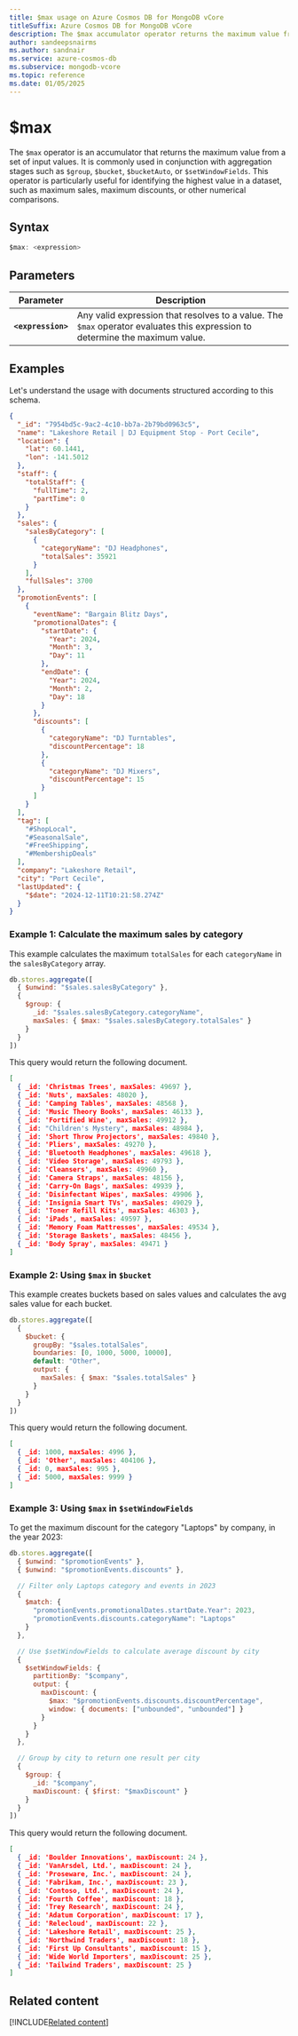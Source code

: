 ```yaml
---
title: $max usage on Azure Cosmos DB for MongoDB vCore
titleSuffix: Azure Cosmos DB for MongoDB vCore
description: The $max accumulator operator returns the maximum value from a set of input values.
author: sandeepsnairms
ms.author: sandnair
ms.service: azure-cosmos-db
ms.subservice: mongodb-vcore
ms.topic: reference
ms.date: 01/05/2025
---
```


# $max
The `$max` operator is an accumulator that returns the maximum value from a set of input values. It is commonly used in conjunction with aggregation stages such as `$group`, `$bucket`, `$bucketAuto`, or `$setWindowFields`. This operator is particularly useful for identifying the highest value in a dataset, such as maximum sales, maximum discounts, or other numerical comparisons.

## Syntax
```javascript
$max: <expression>
```

## Parameters  
| Parameter | Description |
| --- | --- |
| **`<expression>`** | Any valid expression that resolves to a value. The `$max` operator evaluates this expression to determine the maximum value. |

## Examples

Let's understand the usage with documents structured according to this schema.

```json
{
  "_id": "7954bd5c-9ac2-4c10-bb7a-2b79bd0963c5",
  "name": "Lakeshore Retail | DJ Equipment Stop - Port Cecile",
  "location": {
    "lat": 60.1441,
    "lon": -141.5012
  },
  "staff": {
    "totalStaff": {
      "fullTime": 2,
      "partTime": 0
    }
  },
  "sales": {
    "salesByCategory": [
      {
        "categoryName": "DJ Headphones",
        "totalSales": 35921
      }
    ],
    "fullSales": 3700
  },
  "promotionEvents": [
    {
      "eventName": "Bargain Blitz Days",
      "promotionalDates": {
        "startDate": {
          "Year": 2024,
          "Month": 3,
          "Day": 11
        },
        "endDate": {
          "Year": 2024,
          "Month": 2,
          "Day": 18
        }
      },
      "discounts": [
        {
          "categoryName": "DJ Turntables",
          "discountPercentage": 18
        },
        {
          "categoryName": "DJ Mixers",
          "discountPercentage": 15
        }
      ]
    }
  ],
  "tag": [
    "#ShopLocal",
    "#SeasonalSale",
    "#FreeShipping",
    "#MembershipDeals"
  ],
  "company": "Lakeshore Retail",
  "city": "Port Cecile",
  "lastUpdated": {
    "$date": "2024-12-11T10:21:58.274Z"
  }
}

```

### Example 1: Calculate the maximum sales by category

This example calculates the maximum `totalSales` for each `categoryName` in the `salesByCategory` array.

```javascript
db.stores.aggregate([
  { $unwind: "$sales.salesByCategory" },
  { 
    $group: {
      _id: "$sales.salesByCategory.categoryName",
      maxSales: { $max: "$sales.salesByCategory.totalSales" }
    }
  }
])
```

This query would return the following document.

```json
[
  { _id: 'Christmas Trees', maxSales: 49697 },
  { _id: 'Nuts', maxSales: 48020 },
  { _id: 'Camping Tables', maxSales: 48568 },
  { _id: 'Music Theory Books', maxSales: 46133 },
  { _id: 'Fortified Wine', maxSales: 49912 },
  { _id: "Children's Mystery", maxSales: 48984 },
  { _id: 'Short Throw Projectors', maxSales: 49840 },
  { _id: 'Pliers', maxSales: 49270 },
  { _id: 'Bluetooth Headphones', maxSales: 49618 },
  { _id: 'Video Storage', maxSales: 49793 },
  { _id: 'Cleansers', maxSales: 49960 },
  { _id: 'Camera Straps', maxSales: 48156 },
  { _id: 'Carry-On Bags', maxSales: 49939 },
  { _id: 'Disinfectant Wipes', maxSales: 49906 },
  { _id: 'Insignia Smart TVs', maxSales: 49029 },
  { _id: 'Toner Refill Kits', maxSales: 46303 },
  { _id: 'iPads', maxSales: 49597 },
  { _id: 'Memory Foam Mattresses', maxSales: 49534 },
  { _id: 'Storage Baskets', maxSales: 48456 },
  { _id: 'Body Spray', maxSales: 49471 }
]
```

### Example 2: Using `$max` in `$bucket`

This example creates buckets based on sales values and calculates the avg sales value for each bucket.

```javascript
db.stores.aggregate([
  {
    $bucket: {
      groupBy: "$sales.totalSales",
      boundaries: [0, 1000, 5000, 10000],
      default: "Other",
      output: {
        maxSales: { $max: "$sales.totalSales" }
      }
    }
  }
])
```

This query would return the following document.

```json
[
  { _id: 1000, maxSales: 4996 },
  { _id: 'Other', maxSales: 404106 },
  { _id: 0, maxSales: 995 },
  { _id: 5000, maxSales: 9999 }
]
```
### Example 3: Using `$max` in `$setWindowFields`

To get the maximum discount for the category "Laptops" by company, in the year 2023:

```javascript
db.stores.aggregate([
  { $unwind: "$promotionEvents" },
  { $unwind: "$promotionEvents.discounts" },

  // Filter only Laptops category and events in 2023
  {
    $match: {
      "promotionEvents.promotionalDates.startDate.Year": 2023,
      "promotionEvents.discounts.categoryName": "Laptops"
    }
  },

  // Use $setWindowFields to calculate average discount by city
  {
    $setWindowFields: {
      partitionBy: "$company",
      output: {
        maxDiscount: {
          $max: "$promotionEvents.discounts.discountPercentage",
          window: { documents: ["unbounded", "unbounded"] }
        }
      }
    }
  },

  // Group by city to return one result per city
  {
    $group: {
      _id: "$company",
      maxDiscount: { $first: "$maxDiscount" }
    }
  }
])
```

This query would return the following document.

```json
[
  { _id: 'Boulder Innovations', maxDiscount: 24 },
  { _id: 'VanArsdel, Ltd.', maxDiscount: 24 },
  { _id: 'Proseware, Inc.', maxDiscount: 24 },
  { _id: 'Fabrikam, Inc.', maxDiscount: 23 },
  { _id: 'Contoso, Ltd.', maxDiscount: 24 },
  { _id: 'Fourth Coffee', maxDiscount: 18 },
  { _id: 'Trey Research', maxDiscount: 24 },
  { _id: 'Adatum Corporation', maxDiscount: 17 },
  { _id: 'Relecloud', maxDiscount: 22 },
  { _id: 'Lakeshore Retail', maxDiscount: 25 },
  { _id: 'Northwind Traders', maxDiscount: 18 },
  { _id: 'First Up Consultants', maxDiscount: 15 },
  { _id: 'Wide World Importers', maxDiscount: 25 },
  { _id: 'Tailwind Traders', maxDiscount: 25 }
]
```

## Related content

[!INCLUDE[Related content](../includes/related-content.md)]